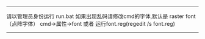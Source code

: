 ﻿**************************************************
请以管理员身份运行 run.bat
如果出现乱码请修改cmd的字体,默认是 raster font（点阵字体）
cmd->属性->font 
或者
运行font.reg(regedit /s font.reg)
**************************************************